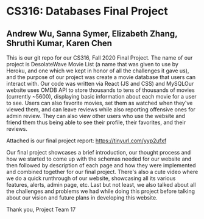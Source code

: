 # CS316: Databases Final Project
## Andrew Wu, Sanna Symer, Elizabeth Zhang, Shruthi Kumar, Karen Chen

This is our git repo for our CS316, Fall 2020 Final Project. The name of our project is DesolateWave Movie List (a name that was given to use by Heroku, and one which we kept in honor of all the challenges it gave us), and the purpose of our project was create a movie database that users can interact with. Our code was written via React (JS and CSS) and MySQLOur website uses OMDB API to store thousands to tens of thousands of movies (currently ~5600), displaying basic information about each movie for a user to see. Users can also favorite movies, set them as watched when they've viewed them, and can leave reviews while also reporting offensive ones for admin review. They can also view other users who use the website and friend them thus being able to see their profile, their favorites, and their reviews.

Attached is our final project report: 
https://tinyurl.com/yyp2ufxf

Our final project showcases a brief introduction, our thought process and how we started to come up with the schemas needed for our website and then followed by description of each page and how they were implemented and combined together for our final project. There's also a cute video where we do a quick runthrough of our website, showcasing all its various features, alerts, admin page, etc. Last but not least, we also talked about all the challenges and problems we had while doing this project before talking about our vision and future plans in developing this website. 

Thank you, 
Project Team 17
